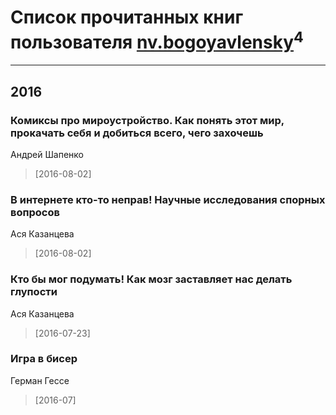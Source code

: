 # Список прочитанных книг пользователя [nv.bogoyavlensky](http://vk.com/id2193824)<sup>4</sup>
---

## 2016

### Комиксы про мироустройство. Как понять этот мир, прокачать себя и добиться всего, чего захочешь
Андрей Шапенко
> [2016-08-02] 


### В интернете кто-то неправ! Научные исследования спорных вопросов
Ася Казанцева
> [2016-08-02] 


### Кто бы мог подумать! Как мозг заставляет нас делать глупости
Ася Казанцева
> [2016-07-23] 


### Игра в бисер
Герман Гессе
> [2016-07] 



